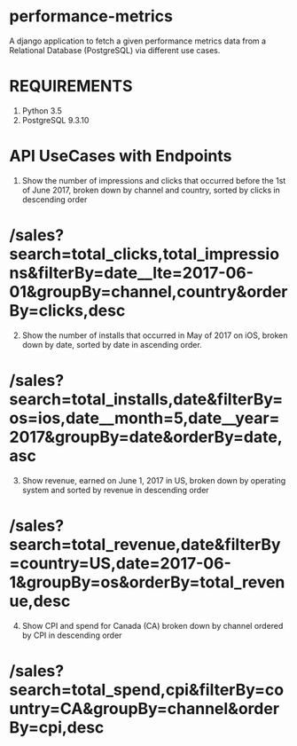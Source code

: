 # performance-metrics
A django application to fetch a given performance metrics data from a Relational Database (PostgreSQL) via different use cases.

# REQUIREMENTS
1. Python 3.5
2. PostgreSQL 9.3.10

# API UseCases with Endpoints

1. Show the number of impressions and clicks that occurred before the 1st of June 2017, broken down by channel and country, sorted by clicks in descending order
# /sales?search=total_clicks,total_impressions&filterBy=date__lte=2017-06-01&groupBy=channel,country&orderBy=clicks,desc

2. Show the number of installs that occurred in May of 2017 on iOS, broken down by date, sorted by date in ascending order.
# /sales?search=total_installs,date&filterBy=os=ios,date__month=5,date__year=2017&groupBy=date&orderBy=date,asc

3. Show revenue, earned on June 1, 2017 in US, broken down by operating system and sorted by revenue in descending order
# /sales?search=total_revenue,date&filterBy=country=US,date=2017-06-1&groupBy=os&orderBy=total_revenue,desc

4. Show CPI and spend for Canada (CA) broken down by channel ordered by CPI in descending order
# /sales?search=total_spend,cpi&filterBy=country=CA&groupBy=channel&orderBy=cpi,desc
